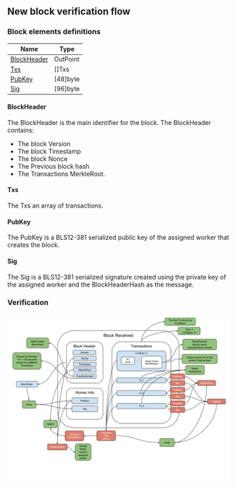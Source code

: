 New block verification flow
--------------

### Block elements definitions

Name | Type 
--- | --- 
[BlockHeader](#blockheader) | OutPoint 
[Txs](#txs) | []Txs 
[PubKey](#pubkey) | [48]byte 
[Sig](#sig) | [96]byte 

#### BlockHeader

The BlockHeader is the main identifier for the block. The BlockHeader contains: 
* The block Version
* The block Timestamp
* The block Nonce
* The Previous block hash
* The Transactions MerkleRoot.

#### Txs

The Txs an array of transactions.

#### PubKey

The PubKey is a BLS12-381 serialized public key of the assigned worker that creates the block.

#### Sig

The Sig is a BLS12-381 serialized signature created using the private key of the assigned worker and the BlockHeaderHash as the message.


### Verification

[![alt](../img/blocks/block.svg)](../img/blocks/block.svg?raw=true&sanitize=true)
